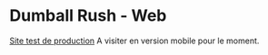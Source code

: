 # Dumball Rush - Web

[Site test de production](https://dumball-rush.web.app/)
A visiter en version mobile pour le moment.

